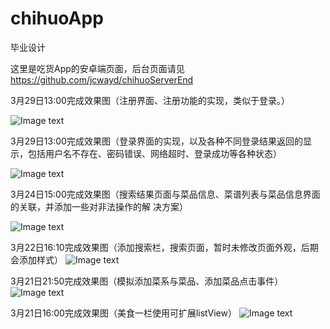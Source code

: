# chihuoApp
毕业设计

这里是吃货App的安卓端页面，后台页面请见 https://github.com/jcwayd/chihuoServerEnd

3月29日13:00完成效果图（注册界面、注册功能的实现，类似于登录。）

![Image text](https://github.com/jcwayd/chihuoApp/blob/master/imgFolder/20180328_2.gif)

3月29日13:00完成效果图（登录界面的实现，以及各种不同登录结果返回的显示，包括用户名不存在、密码错误、网络超时、登录成功等各种状态）

![Image text](https://github.com/jcwayd/chihuoApp/blob/master/imgFolder/20180329_1.gif)

3月24日15:00完成效果图（搜索结果页面与菜品信息、菜谱列表与菜品信息界面的关联，并添加一些对非法操作的解
决方案）

![Image text](https://github.com/jcwayd/chihuoApp/blob/master/imgFolder/20180324_1.gif)

3月22日16:10完成效果图（添加搜索栏，搜索页面，暂时未修改页面外观，后期会添加样式）
![Image text](https://github.com/jcwayd/chihuoApp/blob/master/imgFolder/20180322_1.gif)

3月21日21:50完成效果图（模拟添加菜系与菜品、添加菜品点击事件）
![Image text](https://github.com/jcwayd/chihuoApp/blob/master/imgFolder/20180321_2.gif)

3月21日16:00完成效果图（美食一栏使用可扩展listView）
![Image text](https://github.com/jcwayd/chihuoApp/blob/master/imgFolder/20180321.gif)